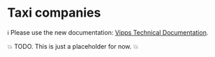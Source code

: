 <!-- START_METADATA
---
title: Taxi Companies
sidebar_position: 5
pagination_next: null
pagination_prev: null
---
END_METADATA -->

# Taxi companies

<!-- START_COMMENT -->

ℹ️ Please use the new documentation:
[Vipps Technical Documentation](https://vippsas.github.io/vipps-developer-docs/).

<!-- END_COMMENT -->

💥 TODO. This is just a placeholder for now. 💥
